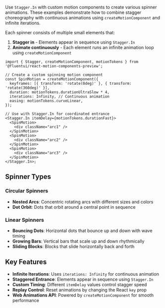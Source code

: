 Use `Stagger.In` with custom motion components to create various spinner animations. These examples demonstrate how to combine stagger choreography with continuous animations using `createMotionComponent` and infinite iterations.

Each spinner consists of multiple small elements that:

1. **Stagger in** - Elements appear in sequence using `Stagger.In`
2. **Animate continuously** - Each element runs an infinite animation loop using `createMotionComponent`

```tsx
import { Stagger, createMotionComponent, motionTokens } from '@fluentui/react-motion-components-preview';

// Create a custom spinning motion component
const SpinMotion = createMotionComponent({
  keyframes: [{ transform: 'rotate(0deg)' }, { transform: 'rotate(360deg)' }],
  duration: motionTokens.durationUltraSlow * 4,
  iterations: Infinity, // Continuous animation
  easing: motionTokens.curveLinear,
});

// Use with Stagger.In for coordinated entrance
<Stagger.In itemDelay={motionTokens.durationFast}>
  <SpinMotion>
    <div className="arc1" />
  </SpinMotion>
  <SpinMotion>
    <div className="arc2" />
  </SpinMotion>
  <SpinMotion>
    <div className="arc3" />
  </SpinMotion>
</Stagger.In>;
```

## Spinner Types

### Circular Spinners

- **Nested Arcs**: Concentric rotating arcs with different sizes and colors
- **Dot Orbit**: Dots that orbit around a central point in sequence

### Linear Spinners

- **Bouncing Dots**: Horizontal dots that bounce up and down with wave timing
- **Growing Bars**: Vertical bars that scale up and down rhythmically
- **Sliding Blocks**: Blocks that slide horizontally back and forth

## Key Features

- **Infinite Iterations**: Uses `iterations: Infinity` for continuous animation
- **Staggered Entrance**: Elements appear in sequence using `Stagger.In`
- **Custom Timing**: Different `itemDelay` values control stagger speed
- **Replay Control**: Reset animations by changing the React `key` prop
- **Web Animations API**: Powered by `createMotionComponent` for smooth performance
